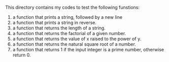 This directory contains my codes to test the following funstions:
1. a function that prints a string, followed by a new line
2. a function that prints a string in reverse.
3. a function that returns the length of a string.
4. a function that returns the factorial of a given number.
5. a function that returns the value of x raised to the power of y.
6. a function that returns the natural square root of a number.
7. a function that returns 1 if the input integer is a prime number, otherwise return 0.


